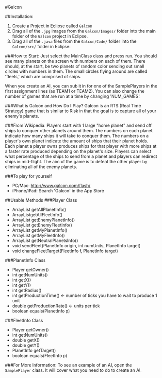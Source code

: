 #Galcon

##Installation:
1. Create a Project in Eclipse called `Galcon`
2. Drag all of the `.jpg` images from the `Galcon/Images/` folder into the main folder of the `Galcon` project in Eclipse.
3. Drag all of the `.java` files from the `Galcon/Code/` folder into the `Galcon/src/` folder in Eclipse.

###How to Start:
Just select the MainClass class and press run. You should see many planets on the screen with numbers on each of them. There should, at the start, be two planets of random color sending out small circles with numbers in them. The small circles flying around are called 'fleets,' which are comprised of ships.

When you create an AI, you can sub it in for one of the SamplePlayers in the first assignment lines (as TEAM1 or TEAM2). You can also change the number of games that are run at a time by changing 'NUM_GAMES.'

###What is Galcon and How Do I Play?
Galcon is an RTS (Real Time Strategy) game that is similar to Risk in that the goal is to capture all of your enemy's planets.

###From Wikipedia:
Players start with 1 large "home planet" and send off ships to conquer other planets around them. The numbers on each planet indicate how many ships it will take to conquer them. The numbers on a player's own planet indicate the amount of ships that their planet holds. Each planet a player owns produces ships for that player with more ships at a faster rate produced depending on the planet's size. Players can select what percentage of the ships to send from a planet and players can redirect ships in mid-flight. The aim of the game is to defeat the other player by eliminating all of the enemy planets.

###To play for yourself
* PC/Mac: http://www.galcon.com/flash/
* iPhone/iPad: Search 'Galcon' in the App Store

##Usable Methods
###Player Class
* ArrayList<PlanetInfo> getAllPlanetInfo()
* ArrayList<FleetInfo>getAllFleetInfo()
* ArrayList<PlanetInfo> getEnemyPlanetInfo()
* ArrayList<FleetInfo> getEnemyFleetInfo()
* ArrayList<PlanetInfo> getMyPlanetInfo()
* ArrayList<FleetInfo> getMyFleetInfo()
* ArrayList<PlanetInfo> getNeutralPlanetsInfo()
* void sendFleet(PlanetInfo origin, int numUnits, PlanetInfo target)
* void changeFleetTarget(FleetInfo f, PlanetInfo target)

###PlanetInfo Class
* Player getOwner()
* int getNumUnits()
* int getX()
* int getY()
* int getRadius()
* int getProductionTime() <- number of ticks you have to wait to produce 1 unit
* double getProductionRate() <- units per tick
* boolean equals(PlanetInfo p)

###FleetInfo Class
* Player getOwner()
* int getNumUnits()
* double getX()
* double getY()
* PlanetInfo getTarget()
* boolean equals(FleetInfo p)
  
###For More Information:
To see an example of an AI, open the `SamplePlayer` class. It will cover what you need to do to create an AI.